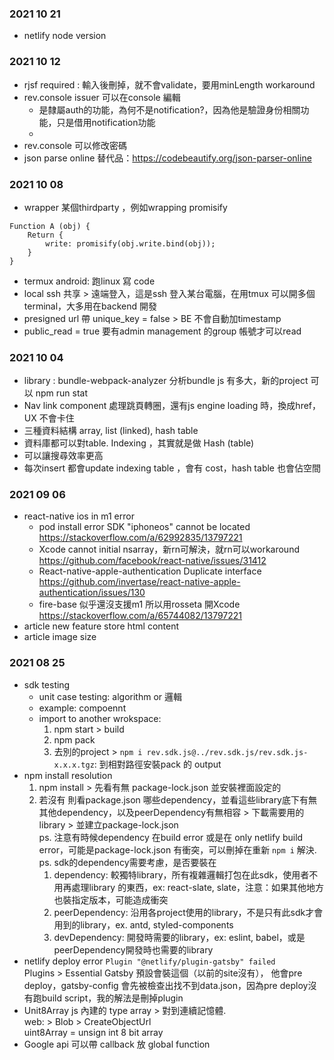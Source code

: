 ### 2021 10 21
- netlify node version

### 2021 10 12 
- rjsf required : 輸入後刪掉，就不會validate，要用minLength workaround
- rev.console issuer 可以在console 編輯
	- 是隸屬auth的功能，為何不是notification?，因為他是驗證身份相關功能，只是借用notification功能
	- 
- rev.console 可以修改密碼
- json parse online 替代品：https://codebeautify.org/json-parser-online

### 2021 10 08
- wrapper 某個thirdparty ，例如wrapping promisify
```
Function A (obj) {
	Return {
		write: promisify(obj.write.bind(obj));
	}
}
```
- termux android: 跑linux 寫 code 
- local ssh 共享 > 遠端登入，這是ssh 登入某台電腦，在用tmux 可以開多個terminal，大多用在backend 開發
- presigned url  帶 unique_key = false > BE 不會自動加timestamp 
- public_read  = true 要有admin management 的group 帳號才可以read

### 2021 10 04
- library : bundle-webpack-analyzer 分析bundle js 有多大，新的project 可以 npm run stat 
- Nav link component 處理跳頁轉圈，還有js engine loading 時，換成href，UX 不會卡住
- 三種資料結構 array, list (linked), hash table
- 資料庫都可以對table. Indexing ，其實就是做 Hash (table) 
- 可以讓搜尋效率更高
- 每次insert 都會update indexing table ，會有 cost，hash table 也會佔空間 


### 2021 09 06
- react-native ios in m1 error
	- pod install error SDK "iphoneos" cannot be located https://stackoverflow.com/a/62992835/13797221
	- Xcode cannot initial nsarray，新rn可解決，就rn可以workaround https://github.com/facebook/react-native/issues/31412
	- React-native-apple-authentication Duplicate interface https://github.com/invertase/react-native-apple-authentication/issues/130
	- fire-base 似乎還沒支援m1 所以用rosseta 開Xcode https://stackoverflow.com/a/65744082/13797221
- article new feature store html content
- article image size 

### 2021 08 25 
- sdk testing
  - unit case testing: algorithm or 邏輯
  - example: compoennt 
  - import to another wrokspace: 
	  1. npm start > build 
	  2. npm pack
	  3. 去別的project > `npm i rev.sdk.js@../rev.sdk.js/rev.sdk.js-x.x.x.tgz`: 到相對路徑安裝pack 的 output
- npm install resolution
	1. npm install > 先看有無 package-lock.json 並安裝裡面設定的
	2. 若沒有 則看package.json 哪些dependency，並看這些library底下有無其他dependency，以及peerDependency有無相容 > 下載需要用的 library > 並建立package-lock.json  
	ps. 注意有時候dependency 在build error 或是在 only netlify build error，可能是package-lock.json 有衝突，可以刪掉在重新 `npm i` 解決.  
	ps. sdk的dependency需要考慮，是否要裝在   
		1. dependency: 較獨特library，所有複雜邏輯打包在此sdk，使用者不用再處理library 的東西，ex: react-slate, slate，注意：如果其他地方也裝指定版本，可能造成衝突
		2. peerDependency: 沿用各project使用的library，不是只有此sdk才會用到的library，ex. antd, styled-components
		3. devDependency: 開發時需要的library，ex: eslint, babel，或是peerDependency開發時也需要的library
- netlify deploy error `Plugin "@netlify/plugin-gatsby" failed`  
  Plugins > Essential Gatsby 預設會裝這個（以前的site沒有），
  他會pre deploy，gatsby-config 會先被檢查出找不到data.json，因為pre deploy沒有跑build script，我的解法是刪掉plugin
- Unit8Array js 內建的 type array > 對到連續記憶體.  
	web: > Blob > CreateObjectUrl  
	uint8Array = unsign int 8 bit array  
- Google api 可以帶 callback 放 global function   
	<script src=“” async /> 不會等他load完才完成頁面，通常設計會搭配 callback function  
  

### 2021 08 20
- 怎麼看 this on js
	- Arrow function  (會自動bind this)
	- Anonymous function 
	- 有沒有手動bind
	- Normal function  => invocation pattern 

- GitHub codespace: 可以在GitHub 上開發
- Tensorflow : google 上的機器學習相關產品

### 2021 08 07
- gatsby v2 to v3 [官方文件](https://www.gatsbyjs.com/docs/reference/release-notes/migrating-from-v2-to-v3/)
  1. `npm i gatsby@latest`
  2. 看哪些plugin 需要更新 `npm outdated`
  3. 更新這些 library npm install xxx@latest 
  4. 重新載入  `gatsby clean && rm -r node_module && rm package-lock.json && npm i`
  5. webpack error `less-loader Inline JavaScript is not enabled.` > options 結構不一樣，要多一層lessOptions
  ```
  {
	resolve: "gatsby-plugin-less",
	options: {
		lessOptions: {
			modifyVars: { //direct child node of lessOptions
	  			"primary-color": "#C53333", //your preferred color
			},
			javascriptEnabled: true, //direct child node of lessOptions
		},
	},
  },
  ```
  5. webpack error `@react-pdf Can't resolve 'util' Can't resolve 'stream' ....` : 分好三塊 node library, node build-in symbol (polyfill), built-in parameter
  6. gatsby-image-plugin https://github.com/U1320100568/note/blob/master/React/Gatsby%20v2%20to%20v3.md
- swap: revtel cli apply in eculture
  - npx revtel swap src/Components/Spinner src/Components/Spinner/Line.js 
  - execa revtel cli 可以傳 pairs of array 

- cli tool library
  - package.json `main`: main function entry
  - package.json `bin`: 使用此cli的人，npm run 會將此cli的symbol放到環境變數
  - 補充bin: npm i 會產生`.bin`，npm run 會將bin檔放進環境變數，才能使用這些command

- npm publish
  - 需要先 build 過（通常entry會export build folder）(npm start會起nodemon，會監控如果有更動會auto build)
  - use `release-it`: 自動 publish 到 npm

- Js invocation pattern
  如果沒有new 
  this. Binding 要看context，應該會是外部的 scope
  如果有 new  f()
  會有一個empty object { } 傳進(function)class 存進(function)class 裡面的 this，默默傳 this
- npm install @type/xxx-library. it can type definition auto fill(intelligence)
- 用static folder and json file 可以實現 http request api 
- Netlify function (類似aws lambda) 打太多要錢

### 2021 08 06
- 播放youtube可能會被下架：違反裝置與網路濫用行為政策，舉例來說，您的應用程式可以讓閒置的裝置在背景播放 YouTube 影片，即便使用者以電源按鈕關閉螢幕後，影片仍可繼續播放。請仔細確認您應用中所有的版本都符合我們的規定。您可參考附件的螢幕截圖瞭解詳情。
- react-native-youtube
  Android  
  - `The Android implementation of this component needs to have the official YouTube app installed on the device.`
  - 要去申請 youtube developer apikey
  - 不能覆蓋東西
- Backend: Json Storage  datetime type support, projection(輸出哪些欄位), aws step function service-
- React 匯出excel  library: xlsx
- iOS 測試群組 mylio
- Starter custom Form: section render & fileld render (customType )
- Pure function 1. deterministic 有明確可預期的輸出 2. non side effect

### 2021 07 20 
- react-player 有包含list 資料可能會載入錯誤，最保險的是extract v 也就是 video id 在組一個url.  
`https://www.youtube.com/watch?v=dKgntR1PTVM&list=PL5j0Z03RRUGl89vf-VcHK4z28ByJHblQ_&ab_channel=SethTVLove`  
- Hash table / Dictionary 在 python dictionary 在 js object  
  Js 還有 Map 可以用.  

### 2021 07 07
- nosql relative data use embeded or reference.  
  reference 怎麼刪除？，沒有transaction 怎麼 handle?
- 免費photoshop https://medibangpaint.com/zh_TW/
- `<WebView renderLoading={jsx} initalSetLoading={true}/>`
- GitHub markdown archor `(){here}` 裡面要slugify，可在GitHub上看
- Imperative vs. declarative loop

### 2021 06 28 
- ant.table column: 有帶dataIndex `render: value => {}` v.s. 沒帶dataIndex `render: record => {}`
- mime type.  
  資料的媒體型別，瀏覽器可決定如何呈現資料  
  `text/HTML` `application/json` `application/pdf`   
  multi part file upload 支援 帶入body `Content-type: {type}`.  
  http response Content-Type `binary/octet-stream`(無設定是什麼類型) or `image/png`（有設定）   
- porting gatsby-ssr https://github.com/revtel/sensationsprint/commit/da8da3ea9f5f505b10254056ed147f02731b01ce  
  `wrapPageElement`, `wrapRootElement` of `gatsby-ssr` & `gatsby-browser`  
  `pageContainer` 包 layout, page 邏輯  
  `AppRoot` 包 Provider, root 邏輯  
  所有舊的 withPage 都拿掉  
- refactor with `reconnect.js` https://github.com/revtel/sensationsprint/commit/a4dae5e49d322ae4986188ad8b2056d12e71a581  
  token, profile 問題：原本 redux 範圍太廣，所以在autologin & login時也把profile token 存到 reconnect裡  
  `ActionCreator`, class component 無法使用hook: 所以要用 `getOutlet` or `getNewOutlet`（class component 還是建議改成 function ）.  
  global state & actions 有兩種 寫法:  
  1. 寫成 primitive js   
     create js file and use `getNewOutlet` configure state & actions， import this file into root file(AppRoot)  
  2. 包成 function component  
     use `useOutlet` configure state & actions ，actions先用 useRef 存成 object，import and wrap AppRoot.  
- gatsby-plugin 
  1. onCreateNode wrap fields into node
  2. gatsby-node graphql fields on createPage get $slug or other field put into pageContext
  3. graphql in component > export pageQuery > $slug  get static contnet

    

### 2021 06 25
- fb developer 提供 檢查分享og data 的功能 [link](https://developers.facebook.com/tools/debug/)
- $0.scroll > $0 可以直接 access 選到的 html element DOM，可以對他操作web api
- 綠界可以支援 四大超商 物流（但是不能超商互相送），問凹豆 這個可以嗎？
- import x from "y/z or y.z"; 可以減輕 bundle size, import { w, u } 不一定可以減輕
- run web on mobile > gatsby develop -H 0.0.0.0
- RPC remote procedure call: 一個概念， 延伸應用 json rpc

### 2021 06 16
- [unicode & utf8](https://github.com/U1320100568/note/issues/16)
- bytes 應用
  `Charset`: Unicode standard
  `Character Encoding`: UTF8 standard
- node dev require: 
  - require package: `var moment = require("moment")`
  - require my-util: `var {getDeadline} = require("./src/Utils/billingUtil")`
  

### 2020 06 09
- Set : membership testing  
  塞進一個  iterable => `new Set ( [ 1, 2, 3 ] )`  
  distinct element   
  [js] Common Operation : `has` , `add` , `delete` , `clear` 只支援單個element 操作.  
  [js] 不能用`for in`, not Object   

### 2020 05 28
- [apply article service](https://github.com/revtel/rev-dashboard-web/wiki/Apply-Article-Service) 
- gatsby navigate(-1) page not found
  <img height="400" src="https://user-images.githubusercontent.com/35591116/120282232-7a02b400-c2ec-11eb-96c5-7cdaa528dc6c.png" alt=""/>
- [scroll container's absolute child](https://codesandbox.io/s/overflow-and-absolute-issue-kx3ub?file=/index.css)
  其他child過多造成container scroll， 其他 absolute child 會跟著滾動。
- [re-mount issue](https://github.com/U1320100568/note/blob/master/React/Component%20Re-render%20and%20Re-Mount.md)
- `console.trace()`：debug 可以追到哪一層報錯
- 拿到children 對children element 沒有支配權，想要帶入其他props 可以使用 `React.cloneElement`
- Husky v6.  
  Husky 整lint 工具  
  lint-staged   


### 2020 05 26
- [functional HOC](https://github.com/U1320100568/note/blob/master/React/functional%20HOC.md)
- [react-jsonschema](https://dashboard-stg-eculture.netlify.app/)  
   適合結構不複雜的dashboard(不在意style)  
   太多層的結構，很難custom  
   ArrayTemplate, Custom Field, Custom Object  
- starter project.  
  npm revtel > init app    
  開發：npm start , node cli or node cli.js   
  npx   
  cli template resource table search and paging  
  nodejs 專用library，gatsby v2 web pack 有特別處理，v3 沒有需特別注意  
  
### 2020 05 19
- [article reference](https://rick38yip.medium.com/testflight-not-showing-the-latest-build-of-ios-app-2020-may-33735b0380d6) add this setting into ios info.plist App Uses Non-Exempt Encryption = NO
- run mongo instance on docker and db aggregation syntax [tutorial](https://github.com/revtel/revteltech.dev/tree/main/src/_drafts/mongodb-aggregation-intro-by-example)
- user custom ordering
   - sort by other field
   - set priority field
   - mapping array [賽斯]
     ```
     list.sort((a, b) => sorting(a, b, ["賽斯小學堂", "許醫師講座", "最新熱播"], maxlength))
     
     function sorting(x, y, order = [], lng = 0) {
	  let xIdx = order.indexOf(x.name);
	  let yIdx = order.indexOf(y.name);
	  return (xIdx === -1 ? lng : xIdx) - (yIdx === -1 ? lng : yIdx);
     }
     ```
- SQS simple queue service
  separate action 某事件觸發另外一個action
  SNS simple notification service
- csv to string `=“”${order.id}””`
- css sticky: 黏住某個部份，讓其他部分可以滾動，常用於 two column layout

### 2020 05 10
- seo
Title, description, image, alt  
Url 不要用id =1 之類的，盡量用有效文字（如商品名稱）（商品不多的情況下）.  
直接給Site route robot.txt or sitemap..txt(gatsby) ??  
Light house 評分工具.  
[Sam seo, ga, pixel 分享](https://www.evernote.com/shard/s236/sh/74e2ea33-3236-222b-ab50-0800aef94b94/188e03b74595b57d443869ce18064671)


### 2020 05 05
- GitHub actions
  - actions/setup-node@v2 <  other repo
  - ${{ variable }} < 變數
  - run |   < multi line   
    npm xx  
    npm xx   
  - cron < 定時做的排程 
  - workflow_dispatch < 外部系統 或是 GitHub trigger action
  - input.article.name < 可以取得input value

### 2020 04 25
- react-images deprecated > react-responsive-carousel
- message.loading create dispatch flow
- react-pdf
ReactPDF.render(不能用), ReactPDF.renderToStream(不能用), < PDFViewer />, PDFDownloadLink
- 不用class 寫 物件導向(object-orientation)
`return Object.freeze({ name, eat })`  
外部不能修改要透過setter  
繼承的function 覆寫, 改寫
  - Extend 原本class沒有 
  - overwrite 覆寫原本的function
  - Delegate 基於原本的function，還要做額外的事
  ```
  Function eat() {
	base.eat();
	console.log(“extra action”)
  }
  ```

- get resource 前端有需要轉換成 custom object嗎？（class）.     
  1. 不推薦 
      - 無法 Object spread（freeze）
      - State management > render (class instacne沒辦法偵測有無改變).  
  2. 可使用狀況
  如果有backend 比較慢的情況，可能可以做class getter setter。   
  3. compute property.  
  如果有個compute property可以建立一個util在get list 附加上每個instance上.  
  x.name = function getName() {return this.first + this.last }    
  Ps. Normal function this = 當下的closure instance(involking pattern)，不能是arrow function.  


### 2020 04 23
- OAuth
  authentication 身份認證 who r u 
  authorization 授權 what can you do
  Open authorization 授權什麼程式可以用這個權限
  為了解釋第三方程式可以代理，存取的權限，而不是直接給漲密

### 2020 04 14
- [設定企業帳號gmail](https://github.com/U1320100568/note/blob/master/Google%20Console/%E4%BC%81%E6%A5%AD%E6%9C%83%E5%93%A1email%20setting.md) #驗證網域 #TXT
- EventEmitter e.emit(“name”, data) or e.on / e.off / e.one
- html <script async /> `async` attribute，不會等他載完，是異步的，通常會聽ready event，才會call 他的global symbol(執行)



### 2020 04 07
- Android debugging in release mode  
`react-native run-android --variant=release`  
   - *wireless debugging*  
`adb tcpip <port>`  
`adb connect <ip>:<port>`  
`adb disconnect`  
   - *log & process & thread*  
印出log或是儲存成檔案觀看  
辨識是問題是出在react native 還是 native？  
看某個react native app 的log ，就可以找到特定的process id & grep it  
而 react native js engine 只會跑在某thread 下  
- Netlify add new domain
Netlify > revtel > Domains > Add or register domain  
順著流程，最後把四台server名稱貼到godaddy > 該domain > DNS管理 > 我要用自己的名稱伺服器 下  
如果遇到 您的連線不是私人連線問題：  
Netlify > proj > domain settings >下面certificate要renew  
概念：sensationsprint.com.tw -> 找到godaddy 的dns, godaddy 跟browser說 這個ip 是在netlify的server上（netlify管的）  


### 2020 03 22
- article service preview 最近會更新（控制鈕固定在最上方、換行行距很大問題、粗體沒有apply）
- gatsby 上一頁 https://www.gatsbyjs.com/docs/reference/built-in-components/gatsby-link/#how-to-use-the-navigate-helper-function
```
if(typeof window !== “undefined” && window.history.length > 0) {
	navigate(-1);
}
```
- prevent animate when preload https://github.com/U1320100568/note/issues/14  
- class & prototype & this & functions  
Const t = new Test();  
Prototype,  static 存在於 Class   
一般function 會存到class .prototype. 
Arrow function 是 該instance (this) 的function. 
若呼叫instance.fn()，會去找this裡的function，找不到的話，會找產生他的constructor裡的 prototype function 。
- checksum 特定規則驗證號碼對錯，例如：訊號輸入（硬體檢查）、身分證字號
- 
  
### 2020 03 19
- SHELL ENV VARIABLE 環境變數
`KEY=VALUE node` (開啟一個獨立的process)  
`Process.env.KEY  = ‘VALUE’;`  
  
在外部 shell `echo $KEY` 拿不到  
但是在外部 (外部的shell，會另外開起一個root process)  
```
KEY=VALUE  
echo $KEY = ‘VALUE’   
```
  
- Javascript engine (js runtime)   
``` 
┣ Web  
┃ ┣ Chrome v8  
┃ ┣ Firefox spider monkey  
┃ ┗ Safari JSC (javascript core)  
┗ React native   
  ┣ IOS build in OS JSC (每個OS 都不同)  
  ┣ Android JSC package （每個OS 都是一樣的package）  
  ┗ RN 0.64 Hermes (fb 官方推的runtime)  
```
  
### 2020 03 17
實作global modal or message
React.forwardRef 
Modal Component 帶進 (props, ref)
Modal Component ref.current = { 可供外部call的東西 } : 在useEffect 裡 assign
外部 useRef 帶進ref={ref}，外部可以call ref 的 function

### 2020 03 12
- custom hook render component
**return Component(function) vs JSX Element**  
render component: 每次call hook 裡的 render component(1) 會產生的 element 是不同的，所以如果有input text會loose focus  
```
function useHook() {
	const C = () => {} //1. component
	return { C }
	const D = <div/>  // 2. jsx Element
	return { D }
	
}

const {C} = useHook();
<C/>
<C'/>
```
原因：composite element 不同type(function reference) ，react 會認為是不同的component被re-render  


### 2020 02 22
- j storage(mongodb? unix?) date 格式 timestamp 數值單位是 秒  
[parse to js date](https://stackoverflow.com/a/847196/13797221) 需乘1000為毫秒單位: `new Date(1613791932 * 1000)`
- jstoarge dashboard
list 可以看到部分資料（排除content, children, password, created, updated）
- mongodb playground 
https://mongoplayground.net/
- Error Handle: Exception vs return error value
	- Exception: `throw new Error(message) or ErrCustom(message) `
	- Error Value: `return message`
Exception 好處 Cross calls stack 時，不用特別處理Propagation，但要注意catch位置 
	


- iterator & iterable & generator
for of iterable (js)
for in iterable (pyhton) 
Iterable 包含 iterator 
Iterator 包含Local state & next()
Custom iteration protocol :  gerenetor
```js
// this is generator
function* Iterable(data) {
	for (let i =0; data.length; I++) {
		yield	 data[I];
	}
}
 
```
- css 多行文字 刪節號 line-clamp



### 2020 02 02
- `<input type="checkbox" />` default value : checked={}   
Ant design  
defaultChecked 不管是否被選到的初始值  
group 的 value, defaultValue  

- custom static component  
條件：容許不同project有不同內容，內容只有靜態的純文字的呈現，由我們自己編輯  
可考慮使用  
  1. 寫成html file，直接import "xxx.html"  
      不確定能否這樣使用  
  2. 寫成html file，build script將html讀取轉成字串存成json，需要用的時候import，塞入`dangerouslysetinnerhtml` 
  ⚠ 需注意：generate `html.json` gatsby build 會 error，以其他名稱替代
  
- jump {}: `cmd + shift + \`  
select scope: `ctrl + shift + →`. 
  
- OAuth: 知道是哪個 user 在 access
- api key: server secret, server to server, 不需要其他驗證了，還可以知道是哪個project
- fs.readdirSync 取folder's files
- timestamp當作snapshot filename
- execa: node js 執行shell 

### 2020 01 28
- css variable 會找最近scope 定義的數值
```
//shared key frame
keyframe {
...
transfrom: translate(var(--ball-offset));

//在使用的 element 定義css variable
& .ball-1 {
--ball-offset=1000px;
```

- RegExp - find the match word
```
1.
result = "I love JavaScript".match(/Java(Script)/)
result[0] = JavaScript 
result[1] = Script
2.
valid = /(Y+)/.test("YYYY-MM")
RegExp.$1 = YYYY
3. 
"Amy Bob".replace(/(\w+)\s(\w+)/, '$2, $1') = Bob, Amy


```
- react native animated 中斷後 start(callback) 可以實作回復最終狀態
- functional programing
- js invocation pattern: this
- arrow function 會freeze當下的this (bind)


### 2021 01 20
- a js application  
**step 1. build**  
Build webpack  
**step 2. copy**  
Copy file to public  
**step 3. serve**  
https-server public  
  
`nodemon` thirdparty to develop watchfile change
- 如何用pure js 實作 global state 更新觸發re-render?   
用 state manager 管理state提供subscribe 供各comp 傳入render function，  
提供manipulate state function (add, delete) 裡面會觸發notify，  
Notify 執行所有的subscribe。  

### 2021 01 13
- react scroll to invalid input
  - forwardRef((props, ref) => ) 可以不用手動binding Ref
  - useRef( ).current; 可以不用一直取 current
  - getBoundClientRect() DOM api，取得element的位置，相對於viewport
  - scrollBy({ top: x, ...}) window api，相對滑動位置
  
- vscode shortcut
  - ctrl + shift + 左右：選取目前的scope
  - alt + 左右：游標快速移動至下一個word 位置
  
- react native debugger 可以看到 Network api 
  
### 2021 01 04
- iframe resizer
- github project(archive)
- skeleton 骨架
- gatsby sourcing 

- custom hook
當component需要複雜的邏輯，且會和其他component共用，此時很適合refactor 成 custom hook。
- db cluster
- Semantic element 語意化 元件
